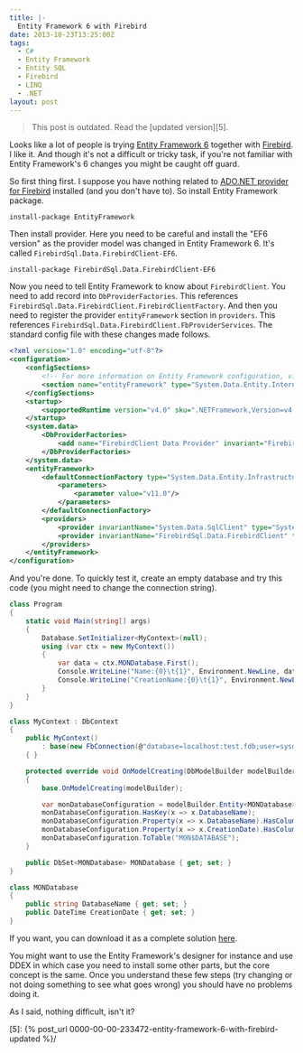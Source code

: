 ```yaml
---
title: |-
  Entity Framework 6 with Firebird
date: 2013-10-23T13:25:00Z
tags:
  - C#
  - Entity Framework
  - Entity SQL
  - Firebird
  - LINQ
  - .NET
layout: post
---
```

> This post is outdated. Read the [updated version][5].

Looks like a lot of people is trying [Entity Framework 6][1] together with [Firebird][2]. I like it. And though it's not a difficult or tricky task, if you're not familiar with Entity Framework's 6 changes you might be caught off guard.

<!-- excerpt -->

So first thing first. I suppose you have nothing related to [ADO.NET provider for Firebird][3] installed (and you don't have to). So install Entity Framework package.

```text
install-package EntityFramework
```

Then install provider. Here you need to be careful and install the "EF6 version" as the provider model was changed in Entity Framework 6. It's called `FirebirdSql.Data.FirebirdClient-EF6`.

```text
install-package FirebirdSql.Data.FirebirdClient-EF6
```

Now you need to tell Entity Framework to know about `FirebirdClient`. You need to add record into `DbProviderFactories`. This references `FirebirdSql.Data.FirebirdClient.FirebirdClientFactory`. And then you need to register the provider `entityFramework` section in `providers`. This references `FirebirdSql.Data.FirebirdClient.FbProviderServices`. The standard config file with these changes made follows.

```xml
<?xml version="1.0" encoding="utf-8"?>
<configuration>
	<configSections>
		<!-- For more information on Entity Framework configuration, visit http://go.microsoft.com/fwlink/?LinkID=237468 -->
		<section name="entityFramework" type="System.Data.Entity.Internal.ConfigFile.EntityFrameworkSection, EntityFramework, Version=6.0.0.0, Culture=neutral, PublicKeyToken=b77a5c561934e089" requirePermission="false"/>
	</configSections>
	<startup>
		<supportedRuntime version="v4.0" sku=".NETFramework,Version=v4.5.1"/>
	</startup>
	<system.data>
		<DbProviderFactories>
			<add name="FirebirdClient Data Provider" invariant="FirebirdSql.Data.FirebirdClient" description=".NET Framework Data Provider for Firebird" type="FirebirdSql.Data.FirebirdClient.FirebirdClientFactory, FirebirdSql.Data.FirebirdClient"/>
		</DbProviderFactories>
	</system.data>
	<entityFramework>
		<defaultConnectionFactory type="System.Data.Entity.Infrastructure.LocalDbConnectionFactory, EntityFramework">
			<parameters>
				<parameter value="v11.0"/>
			</parameters>
		</defaultConnectionFactory>
		<providers>
			<provider invariantName="System.Data.SqlClient" type="System.Data.Entity.SqlServer.SqlProviderServices, EntityFramework.SqlServer"/>
			<provider invariantName="FirebirdSql.Data.FirebirdClient" type="FirebirdSql.Data.FirebirdClient.FbProviderServices, FirebirdSql.Data.FirebirdClient"/>
		</providers>
	</entityFramework>
</configuration>
```

And you're done. To quickly test it, create an empty database and try this code (you might need to change the connection string).

```csharp
class Program
{
	static void Main(string[] args)
	{
		Database.SetInitializer<MyContext>(null);
		using (var ctx = new MyContext())
		{
			var data = ctx.MONDatabase.First();
			Console.WriteLine("Name:{0}\t{1}", Environment.NewLine, data.DatabaseName);
			Console.WriteLine("CreationName:{0}\t{1}", Environment.NewLine, data.CreationDate);
		}
	}
}

class MyContext : DbContext
{
	public MyContext()
		: base(new FbConnection(@"database=localhost:test.fdb;user=sysdba;password=masterkey"), true)
	{ }

	protected override void OnModelCreating(DbModelBuilder modelBuilder)
	{
		base.OnModelCreating(modelBuilder);

		var monDatabaseConfiguration = modelBuilder.Entity<MONDatabase>();
		monDatabaseConfiguration.HasKey(x => x.DatabaseName);
		monDatabaseConfiguration.Property(x => x.DatabaseName).HasColumnName("MON$DATABASE_NAME");
		monDatabaseConfiguration.Property(x => x.CreationDate).HasColumnName("MON$CREATION_DATE");
		monDatabaseConfiguration.ToTable("MON$DATABASE");
	}

	public DbSet<MONDatabase> MONDatabase { get; set; }
}

class MONDatabase
{
	public string DatabaseName { get; set; }
	public DateTime CreationDate { get; set; }
}
```

If you want, you can download it as a complete solution [here][4].

You might want to use the Entity Framework's designer for instance and use DDEX in which case you need to install some other parts, but the core concept is the same. Once you understand these few steps (try changing or not doing something to see what goes wrong) you should have no problems doing it.

As I said, nothing difficult, isn't it?

[1]: http://msdn.com/ef
[2]: http://www.firebirdsql.org
[3]: http://www.firebirdsql.org/en/net-provider/
[4]: https://github.com/cincuranet/EF6_Firebird
[5]: {% post_url 0000-00-00-233472-entity-framework-6-with-firebird-updated %}/